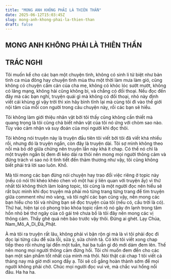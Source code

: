```yaml
---
title: "MONG ANH KHÔNG PHẢI LÀ THIÊN THẦN"
date: 2025-06-12T15:03:45Z
slug: mong-anh-khong-phai-la-thien-than
draft: false
---
```


## MONG ANH KHÔNG PHẢI LÀ THIÊN THẦN

## TRÁC NGHI

Tôi muốn kể cho các bạn một chuyện tình, không có sinh li tử biệt như bản tình ca mùa đông hay chuyện tình mùa thu một thời làm mưa làm gió, cũng không có chuyện cấm cản của cha mẹ, không có khóc lóc sướt mướt, không có lãng mạng, không hài cũng không bi, và chẳng có đối thoại.  Nếu đọc đến đây mà các bạn nghĩ, truyện quái gì mà không có đối thoại, nhỏ này định viết cái khùng gì vậy trời thì xin hãy bình tĩnh lại mà cùng tôi đi vào thế giới nội tâm của mỗi con người trong câu chuyện này, rồi các bạn sẽ hiểu.  
 
 
 
Tôi không làm giới thiệu nhân vật bởi tôi thấy cũng không cần thiết mà quang trọng là tôi cũng chả biết nhân vật của tôi nó ứng với chòm sao nào.  Tùy vào cảm nhận và suy đoán của mọi người khi đọc thôi.
 
 
 
Tôi không nói truyện này là truyện đầu tiên tôi viết bởi tôi đã viết khá nhiều rồi, nhưng đó là truyện ngắn, còn đây là truyện dài. Tôi sợ mình không theo nỗi mà bỏ dở giữa chừng nên truyện lần này khá ít chap. Có thể nó chỉ là một truyện ngắn bị đem đi kéo dài ra thôi nên mong mọi người thông cảm và đừng trách vì sao nó ít tình tiết đến thảm thương như vậy, tôi cũng không biết phải trả lời sao luôn. Khổ. 
 
 
 
Mà tôi mong các bạn đừng nói chuyện hay trao đổi việc riêng ở topic này (nếu có nói thì khéo khéo chen vô một hai ý liên quan với truyện ấy) vì thứ nhất tôi không thích làm loãng topic, tôi cũng là một người đọc nên hiểu sẽ rất bực mình khi đọc truyện mà phải mò từng trang từng trang để tìm truyện giữa comment như mò vàng, và tôi nghĩ các bạn cũng vậy, nên mong các bạn hiểu cho tôi và những bạn sẽ đọc truyện của tôi (nếu có, cầu trời là có). Thứ hai, hiện tại có phong trào khóa topic rầm rộ nó gây ớn lạnh trong tâm hồn nhỏ bé thơ ngây của cô gái trẻ chưa bồ là tôi đây nên mong các vị thông cảm. Thấy ghê quá nên báo trước vậy thôi. Đừng ai ghét. Lạy Chúa, Nam_Mô_A_Di_Đà_Phật. 
 
 
 
 
À mà tôi ra truyện rất lâu, không phải vì bận rộn gì mà là vì tôi phải đọc đi đọc lại từng câu để sửa lỗi, sửa ý, sửa chính tả.   Có khi tôi viết xong chap tiếp theo rồi nhưng lại đến một tuần, hai ba tuần gì đó mới dám đem lên. Thế nên mong mọi người thông cảm đừng hối. Tôi chỉ muốn đem đến cho các bạn một sản phẩm tốt nhất của mình mà thôi. Nói thật cái chap 1 tôi viết cả tháng nay mà giờ mới xong đấy ạ. Tôi sẽ cố gắng hoàn thành sớm để mọi người không phải chờ. Chúc mọi người đọc vui vẻ, mà chắc vui hổng nổi đâu. Ha ha ha.